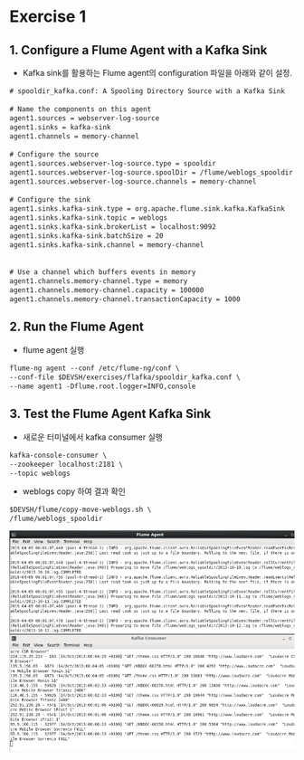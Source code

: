 # Exercise 1

## 1. Configure a Flume Agent with a Kafka Sink
- Kafka sink를 활용하는 Flume agent의 configuration 파일을 아래와 같이 설정.
<pre><code># spooldir_kafka.conf: A Spooling Directory Source with a Kafka Sink

# Name the components on this agent
agent1.sources = webserver-log-source
agent1.sinks = kafka-sink
agent1.channels = memory-channel

# Configure the source
agent1.sources.webserver-log-source.type = spooldir
agent1.sources.webserver-log-source.spoolDir = /flume/weblogs_spooldir
agent1.sources.webserver-log-source.channels = memory-channel

# Configure the sink
agent1.sinks.kafka-sink.type = org.apache.flume.sink.kafka.KafkaSink
agent1.sinks.kafka-sink.topic = weblogs
agent1.sinks.kafka-sink.brokerList = localhost:9092
agent1.sinks.kafka-sink.batchSize = 20
agent1.sinks.kafka-sink.channel = memory-channel


# Use a channel which buffers events in memory
agent1.channels.memory-channel.type = memory
agent1.channels.memory-channel.capacity = 100000
agent1.channels.memory-channel.transactionCapacity = 1000</pre></code>

## 2. Run the Flume Agent
- flume agent 실행
<pre><code>flume-ng agent --conf /etc/flume-ng/conf \
--conf-file $DEVSH/exercises/flafka/spooldir_kafka.conf \
--name agent1 -Dflume.root.logger=INFO,console</pre></code>

## 3. Test the Flume Agent Kafka Sink
- 새로운 터미널에서 kafka consumer 실행
<pre><code>kafka-console-consumer \
--zookeeper localhost:2181 \
--topic weblogs</pre></code>

- weblogs copy 하여 결과 확인
<pre><code>$DEVSH/flume/copy-move-weblogs.sh \
/flume/weblogs_spooldir</pre></code>

![screenshot_20171221-151714](https://github.com/ssu993/data_ingest_sue/blob/master/Flafka/flafka_result.PNG?raw=true)

